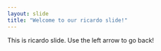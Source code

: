 ```yaml
---
layout: slide
title: "Welcome to our ricardo slide!"
---
```

This is ricardo slide.
Use the left arrow to go back!
